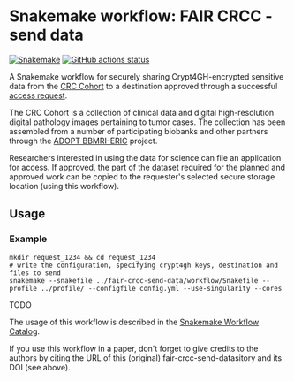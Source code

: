 # Snakemake workflow: FAIR CRCC - send data

[![Snakemake](https://img.shields.io/badge/snakemake-≥6.3.0-brightgreen.svg)](https://snakemake.github.io)
[![GitHub actions status](https://github.com/crs4/fair-crcc-send-data/workflows/Tests/badge.svg?branch=main)](https://github.com/crs4/fair-crcc-send-data/actions?query=branch%3Amain+workflow%3ATests)


A Snakemake workflow for securely sharing Crypt4GH-encrypted sensitive data from
the [CRC
Cohort](https://www.bbmri-eric.eu/scientific-collaboration/colorectal-cancer-cohort/)
to a destination approved through a successful [access
request](https://www.bbmri-eric.eu/services/access-policies/).

The CRC Cohort is a collection of clinical data and digital high-resolution
digital pathology images pertaining to tumor cases.  The collection has been
assembled from a number of participating biobanks and other partners through the
[ADOPT BBMRI-ERIC](https://www.bbmri-eric.eu/scientific-collaboration/adopt-bbmri-eric/) project.

Researchers interested in using the data for science can file an application for
access.  If approved, the part of the dataset required for the planned and
approved work can be copied to the requester's selected secure storage location
(using this workflow).


## Usage

### Example

    mkdir request_1234 && cd request_1234
    # write the configuration, specifying crypt4gh keys, destination and files to send
    snakemake --snakefile ../fair-crcc-send-data/workflow/Snakefile --profile ../profile/ --configfile config.yml --use-singularity --cores



TODO

The usage of this workflow is described in the [Snakemake Workflow Catalog](https://snakemake.github.io/snakemake-workflow-catalog/?usage=crs4%2Ffair-crcc-send-data).

If you use this workflow in a paper, don't forget to give credits to the authors by citing the URL of this (original) fair-crcc-send-datasitory and its DOI (see above).
